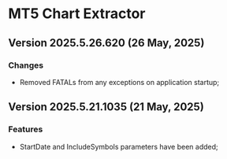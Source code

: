 # MT5 Chart Extractor

## Version 2025.5.26.620 (26 May, 2025)
### Changes
* Removed FATALs from any exceptions on application startup;

## Version 2025.5.21.1035 (21 May, 2025)
### Features
* StartDate and IncludeSymbols parameters have been added;
